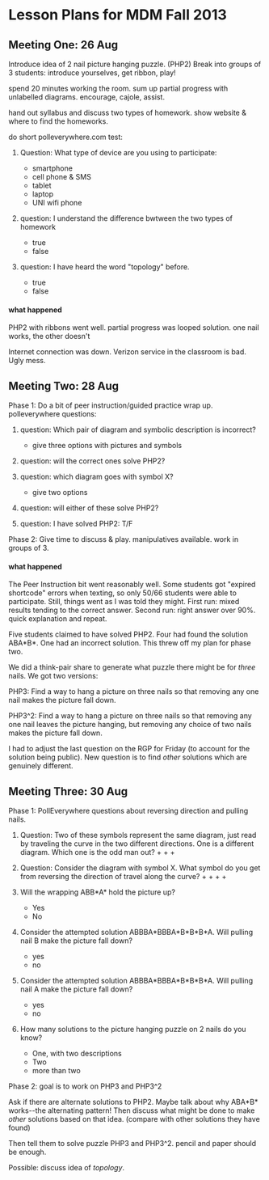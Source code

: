 Lesson Plans for MDM Fall 2013
===============================

Meeting One: 26 Aug
-------------------

Introduce idea of 2 nail picture hanging puzzle. (PHP2)
Break into groups of 3 students: introduce yourselves, get ribbon, play!

spend 20 minutes working the room. sum up partial progress with unlabelled diagrams.
encourage, cajole, assist.

hand out syllabus and discuss two types of homework.
show website & where to find the homeworks.

do short polleverywhere.com test:

1. Question: What type of device are you using to participate:
    + smartphone
    + cell phone & SMS
    + tablet
    + laptop
    + UNI wifi phone

2. question: I understand the difference bwtween the two types of homework
    + true
    + false

3. question: I have heard the word "topology" before.
    + true
    + false

#### what happened ####
PHP2 with ribbons went well. partial progress was looped solution. one nail works, the other doesn't

Internet connection was down. Verizon service in the classroom is bad. Ugly mess.


Meeting Two: 28 Aug
-------------------

Phase 1: Do a bit of peer instruction/guided practice wrap up. polleverywhere questions:

1. question: Which pair of diagram and symbolic description is incorrect?
    + give three options with pictures and symbols

2. question: will the correct ones solve PHP2?

3. question: which diagram goes with symbol X?
    + give two options

4. question: will either of these solve PHP2?

5. question: I have solved PHP2:  T/F

Phase 2: Give time to discuss & play. manipulatives available. work in groups of 3.

#### what happened ####

The Peer Instruction bit went reasonably well. Some students got "expired shortcode" errors when texting, so only 50/66 students were able to participate.
Still, things went as I was told they might. First run: mixed results tending to the correct answer. Second run: right answer over 90%. quick explanation and repeat.

Five students claimed to have solved PHP2. Four had found the solution ABA\*B\*. One had an incorrect solution. This threw off my plan for phase two.

We did a think-pair share to generate what puzzle there might be for _three_ nails. We got two versions:

PHP3: Find a way to hang a picture on three nails so that removing any one nail makes the picture fall down.

PHP3^2: Find a way to hang a picture on three nails so that removing any one nail leaves the picture hanging, but removing any choice of two nails makes the picture fall down.

I had to adjust the last question on the RGP for Friday (to account for the solution being public). New question is to find _other_ solutions which are genuinely different.


Meeting Three: 30 Aug
---------------------

Phase 1: PollEverywhere questions about reversing direction and pulling nails.

1. Question: Two of these symbols represent the same diagram, just read by traveling the curve in the two different directions. One is a different diagram. Which one is the odd man out?
    +
    +
    +

2. Question: Consider the diagram with symbol X. What symbol do you get from reversing the direction of travel along the curve?
    +
    +
    +
    +

3. Will the wrapping ABB\*A\* hold the picture up?
    + Yes
    + No

4. Consider the attempted solution ABBBA\*BBBA\*B\*B\*B\*A. Will pulling nail B make the picture fall down?
    + yes
    + no

5. Consider the attempted solution ABBBA\*BBBA\*B\*B\*B\*A. Will pulling nail A make the picture fall down?
    + yes
    + no

6. How many solutions to the picture hanging puzzle on 2 nails do you know?
    + One, with two descriptions
    + Two
    + more than two

Phase 2: goal is to work on PHP3 and PHP3^2


Ask if there are alternate solutions to PHP2.
Maybe talk about why ABA\*B\* works--the alternating pattern!
Then discuss what might be done to make _other_ solutions based on that idea.
(compare with other solutions they have found)

Then tell them to solve puzzle PHP3 and PHP3^2. pencil and paper should be enough.

Possible: discuss idea of _topology_.




























